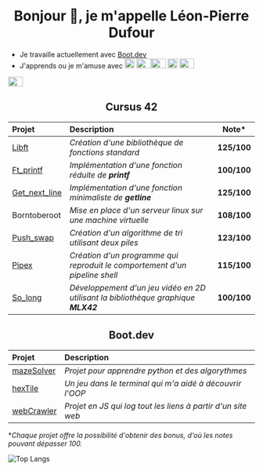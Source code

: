        
<h1 align="center">Bonjour 👋, je m'appelle Léon-Pierre Dufour </h1>


- Je travaille actuellement avec [Boot.dev](https://www.boot.dev/)
- J'apprends ou je m'amuse avec <img src="https://cdn.jsdelivr.net/gh/devicons/devicon/icons/c/c-original.svg" height="20" width="20" /> <img src="https://cdn.jsdelivr.net/gh/devicons/devicon@latest/icons/python/python-original.svg" height="20" width="30"/><img src="https://cdn.jsdelivr.net/gh/devicons/devicon@latest/icons/go/go-original.svg" height="20" width="30"/>
<img src="https://cdn.jsdelivr.net/gh/devicons/devicon/icons/typescript/typescript-original.svg" height="20" width="20" /> <img src="https://cdn.jsdelivr.net/gh/devicons/devicon/icons/linux/linux-original.svg" height="20" width="30" />
<a href="https://www.linkedin.com/in/l-pdufour">
    <img src="https://cdn.jsdelivr.net/gh/devicons/devicon@latest/icons/linkedin/linkedin-original.svg" height="20" width="30"/>
</a>

<h2 align="center">Cursus 42 </h2>

<div align="center">

| Projet | Description | Note* |
| :--------------- | :--------------- | :---------------: |
| [Libft](https://github.com/L-PDufour/libft)    | _Création d'une bibliothèque de fonctions standard_    | __125/100__  |
| [Ft_printf](https://github.com/L-PDufour/ft_printf)   | _Implémentation d'une fonction réduite de __printf___   | __100/100__   |
| [Get_next_line](https://github.com/L-PDufour/get_next_line)    | _Implémentation d'une fonction minimaliste de __getline___    | __125/100__    
| Borntoberoot   |  _Mise en place d'un serveur linux sur une machine virtuelle_   | __108/100__     |
| [Push_swap](https://github.com/L-PDufour/Push_swap)   | _Création d'un algorithme de tri utilisant deux piles_     | __123/100__     |
| [Pipex](https://github.com/L-PDufour/Pipex)   | _Création d'un programme qui reproduit le comportement d'un pipeline shell_  | __115/100__     |
| [So_long](https://github.com/L-PDufour/so_long)   | _Développement d'un jeu vidéo en 2D utilisant la bibliothèque graphique __MLX42___    | __100/100__     |


</div>

<h2 align="center">Boot.dev </h2>

<div align="center">

| Projet | Description |
| :--------------- | :--------------- |
| [mazeSolver](https://github.com/L-PDufour/mazeSolver) | _Projet pour apprendre python et des algorythmes_ |
| [hexTile](https://github.com/L-PDufour/hexTile) | _Un jeu dans le terminal qui m'a aidé à découvrir l'OOP_ |
| [webCrawler](https://github.com/L-PDufour/webCrawler) | _Projet en JS qui log tout les liens à partir d'un site web_ |

</div>


**Chaque projet offre la possibilité d'obtenir des bonus, d'où les notes pouvant dépasser 100.*

![Top Langs](https://github-readme-stats.vercel.app/api/top-langs/?username=l-pdufour&langs_count=5&layout=compact&theme=transparent&size_weight=0.5&count_weight=0.5)
